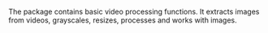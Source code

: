 The package contains basic video processing functions. It extracts images from videos, grayscales, resizes, processes and works with images.
